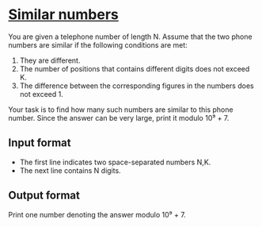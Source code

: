# [Similar numbers][link]

You are given a telephone number of length N. Assume that the two phone numbers are similar if the following conditions are met:

1. They are different.
2. The number of positions that contains different digits does not exceed K.
3. The difference between the corresponding figures in the numbers does not exceed 1.

Your task is to find how many such numbers are similar to this phone number. Since the answer can be very large, print it modulo 10⁹ + 7.

## Input format

- The first line indicates two space-separated numbers N,K.
- The next line contains N digits.

## Output format

Print one number denoting the answer modulo 10⁹ + 7.

[link]: https://www.hackerearth.com/practice/algorithms/dynamic-programming/2-dimensional/practice-problems/algorithm/numbers-2-a9a00311/
